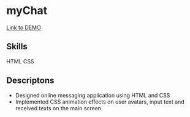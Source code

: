 # myChat

[Link to DEMO](https://edennyk.github.io/myChat/)

## Skills
HTML CSS
## Descriptons
- Designed online messaging application using HTML and CSS
- Implemented CSS animation effects on user avatars, input text and received texts on the main screen

